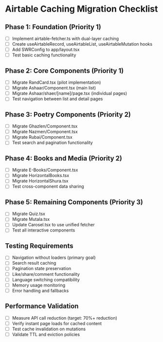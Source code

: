 # Airtable Caching Migration Checklist

## Phase 1: Foundation (Priority 1)
- [ ] Implement airtable-fetcher.ts with dual-layer caching
- [ ] Create useAirtableRecord, useAirtableList, useAirtableMutation hooks
- [ ] Add SWRConfig to app/layout.tsx
- [ ] Test basic caching functionality

## Phase 2: Core Components (Priority 1)
- [ ] Migrate RandCard.tsx (pilot implementation)
- [ ] Migrate Ashaar/Component.tsx (main list)
- [ ] Migrate Ashaar/shaer/[name]/page.tsx (individual pages)
- [ ] Test navigation between list and detail pages

## Phase 3: Poetry Components (Priority 2)
- [ ] Migrate Ghazlen/Component.tsx
- [ ] Migrate Nazmen/Component.tsx
- [ ] Migrate Rubai/Component.tsx
- [ ] Test search and pagination functionality

## Phase 4: Books and Media (Priority 2)
- [ ] Migrate E-Books/Component.tsx
- [ ] Migrate HorizontalBooks.tsx
- [ ] Migrate HorizontalShura.tsx
- [ ] Test cross-component data sharing

## Phase 5: Remaining Components (Priority 3)
- [ ] Migrate Quiz.tsx
- [ ] Migrate Mutala.tsx
- [ ] Update Carosel.tsx to use unified fetcher
- [ ] Test all interactive components

## Testing Requirements
- [ ] Navigation without loaders (primary goal)
- [ ] Search result caching
- [ ] Pagination state preservation
- [ ] Like/share/comment functionality
- [ ] Language switching compatibility
- [ ] Memory usage monitoring
- [ ] Error handling and fallbacks

## Performance Validation
- [ ] Measure API call reduction (target: 70%+ reduction)
- [ ] Verify instant page loads for cached content
- [ ] Test cache invalidation on mutations
- [ ] Validate TTL and eviction policies
